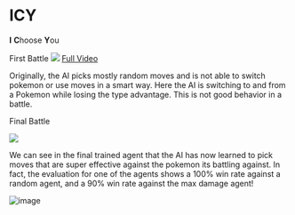 # ICY
**I** **C**hoose **Y**ou

First Battle
![](https://github.com/KenanRustamov/ICY/blob/master/First%20Battle%20Against%20Max%20Damage.gif)
[Full Video](https://share.vidyard.com/watch/fypKt597xtaqtZ9fPcbE9T?)

Originally, the AI picks mostly random moves and is not able to switch pokemon or use moves in a smart way. Here the AI is switching to and from a Pokemon while losing the type advantage. This is not good behavior in a battle.

Final Battle

![](https://github.com/KenanRustamov/ICY/blob/master/Final%20Battle%20Against%20Max%20Damage.gif)

We can see in the final trained agent that the AI has now learned to pick moves that are super effective against the pokemon its battling against. In fact, the evaluation for one of the agents shows a 100% win rate against a random agent, and a 90% win rate against the max damage agent!

![image](https://github.com/KenanRustamov/ICY-Deep-Reinforcement-Learning-Pokemon-Battler/assets/36798480/37c33faa-3876-41d2-940b-bf19bb7a86f7)
